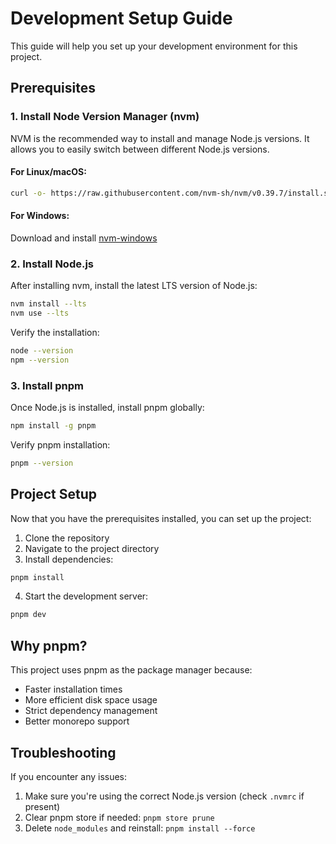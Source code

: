 # Development Setup Guide

This guide will help you set up your development environment for this project.

## Prerequisites

### 1. Install Node Version Manager (nvm)

NVM is the recommended way to install and manage Node.js versions. It allows you to easily switch between different Node.js versions.

#### For Linux/macOS:
```bash
curl -o- https://raw.githubusercontent.com/nvm-sh/nvm/v0.39.7/install.sh | bash
```

#### For Windows:
Download and install [nvm-windows](https://github.com/coreybutler/nvm-windows/releases)

### 2. Install Node.js

After installing nvm, install the latest LTS version of Node.js:

```bash
nvm install --lts
nvm use --lts
```

Verify the installation:
```bash
node --version
npm --version
```

### 3. Install pnpm

Once Node.js is installed, install pnpm globally:

```bash
npm install -g pnpm
```

Verify pnpm installation:
```bash
pnpm --version
```

## Project Setup

Now that you have the prerequisites installed, you can set up the project:

1. Clone the repository
2. Navigate to the project directory
3. Install dependencies:
```bash
pnpm install
```
4. Start the development server:
```bash
pnpm dev
```

## Why pnpm?

This project uses pnpm as the package manager because:
- Faster installation times
- More efficient disk space usage
- Strict dependency management
- Better monorepo support

## Troubleshooting

If you encounter any issues:

1. Make sure you're using the correct Node.js version (check `.nvmrc` if present)
2. Clear pnpm store if needed: `pnpm store prune`
3. Delete `node_modules` and reinstall: `pnpm install --force` 
